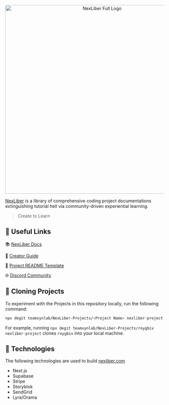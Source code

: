 <p align="center">
  <a href="https://nexliber.com">
    <img src="https://raw.githubusercontent.com/teamxynlab/NexLiber-Projects/main/nexliber.png" alt="NexLiber Full Logo" width="600"/>
  </a>
</p>

[NexLiber](https://nexliber.com) is a library of comprehensive coding project documentations extinguishing tutorial hell via community-driven experiential learning.

> Create to Learn

## 🔗 Useful Links

📚 [NexLiber Docs](https://nexliber.com/docs)

🚀 [Creator Guide](https://github.com/teamxynlab/NexLiber-Projects/blob/main/CREATOR.md)

📝 [Project README Template](https://github.com/teamxynlab/NexLiber-Projects/blob/main/TEMPLATE.md)

🌐 [Discord Community](https://nexliber.com/community)

## 🤖 Cloning Projects

To experiment with the Projects in this repository locally, run the following command:

```bash
npx degit teamxynlab/NexLiber-Projects/<Project Name> nexliber-project
```

For example, running `npx degit teamxynlab/NexLiber-Projects/roygbiv nexliber-project` clones `roygbiv` into your local machine.

## 🚀 Technologies

The following technologies are used to build [nexliber.com](https://nexliber.com)
- Next.js
- Supabase
- Stripe
- Storyblok
- SendGrid
- Lyra/Orama
